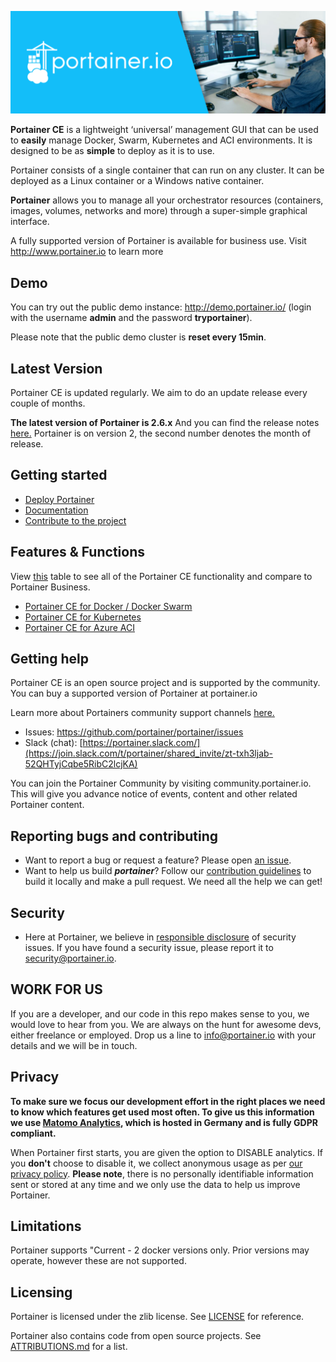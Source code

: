 <p align="center">
  <img title="portainer" src='https://github.com/portainer/portainer/blob/develop/app/assets/images/portainer-github-banner.png?raw=true' />
</p>

**Portainer CE** is a lightweight ‘universal’ management GUI that can be used to **easily** manage Docker, Swarm, Kubernetes and ACI environments. It is designed to be as **simple** to deploy as it is to use.

Portainer consists of a single container that can run on any cluster. It can be deployed as a Linux container or a Windows native container.

**Portainer** allows you to manage all your orchestrator resources (containers, images, volumes, networks and more) through a super-simple graphical interface.

A fully supported version of Portainer is available for business use. Visit http://www.portainer.io to learn more

## Demo

You can try out the public demo instance: http://demo.portainer.io/ (login with the username **admin** and the password **tryportainer**).

Please note that the public demo cluster is **reset every 15min**.

## Latest Version

Portainer CE is updated regularly. We aim to do an update release every couple of months.

**The latest version of Portainer is 2.6.x** And you can find the release notes [here.](https://www.portainer.io/blog/new-portainer-ce-2.6.0-release)
Portainer is on version 2, the second number denotes the month of release.

## Getting started

- [Deploy Portainer](https://documentation.portainer.io/quickstart/)
- [Documentation](https://documentation.portainer.io)
- [Contribute to the project](https://documentation.portainer.io/contributing/instructions/)

## Features & Functions

View [this](https://www.portainer.io/products) table to see all of the Portainer CE functionality and compare to Portainer Business.

- [Portainer CE for Docker / Docker Swarm](https://www.portainer.io/solutions/docker)
- [Portainer CE for Kubernetes](https://www.portainer.io/solutions/kubernetes-ui)
- [Portainer CE for Azure ACI](https://www.portainer.io/solutions/serverless-containers)

## Getting help

Portainer CE is an open source project and is supported by the community. You can buy a supported version of Portainer at portainer.io

Learn more about Portainers community support channels [here.](https://www.portainer.io/help_about)

- Issues: https://github.com/portainer/portainer/issues
- Slack (chat): [https://portainer.slack.com/](https://join.slack.com/t/portainer/shared_invite/zt-txh3ljab-52QHTyjCqbe5RibC2lcjKA)

You can join the Portainer Community by visiting community.portainer.io. This will give you advance notice of events, content and other related Portainer content.

## Reporting bugs and contributing

- Want to report a bug or request a feature? Please open [an issue](https://github.com/portainer/portainer/issues/new).
- Want to help us build **_portainer_**? Follow our [contribution guidelines](https://documentation.portainer.io/contributing/instructions/) to build it locally and make a pull request. We need all the help we can get!

## Security

- Here at Portainer, we believe in [responsible disclosure](https://en.wikipedia.org/wiki/Responsible_disclosure) of security issues. If you have found a security issue, please report it to <security@portainer.io>.

## WORK FOR US

If you are a developer, and our code in this repo makes sense to you, we would love to hear from you. We are always on the hunt for awesome devs, either freelance or employed. Drop us a line to info@portainer.io with your details and we will be in touch.

## Privacy

**To make sure we focus our development effort in the right places we need to know which features get used most often. To give us this information we use [Matomo Analytics](https://matomo.org/), which is hosted in Germany and is fully GDPR compliant.**

When Portainer first starts, you are given the option to DISABLE analytics. If you **don't** choose to disable it, we collect anonymous usage as per [our privacy policy](https://www.portainer.io/documentation/in-app-analytics-and-privacy-policy/). **Please note**, there is no personally identifiable information sent or stored at any time and we only use the data to help us improve Portainer.

## Limitations

Portainer supports "Current - 2 docker versions only. Prior versions may operate, however these are not supported.

## Licensing

Portainer is licensed under the zlib license. See [LICENSE](./LICENSE) for reference.

Portainer also contains code from open source projects. See [ATTRIBUTIONS.md](./ATTRIBUTIONS.md) for a list.
